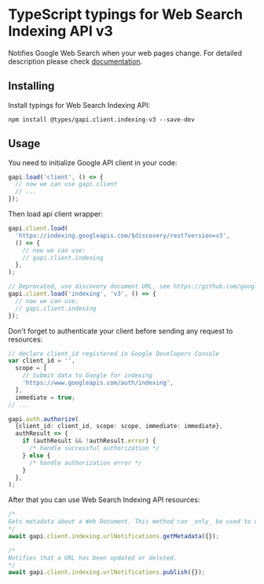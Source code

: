 # TypeScript typings for Web Search Indexing API v3

Notifies Google Web Search when your web pages change.
For detailed description please check [documentation](https://developers.google.com/search/apis/indexing-api/).

## Installing

Install typings for Web Search Indexing API:

```
npm install @types/gapi.client.indexing-v3 --save-dev
```

## Usage

You need to initialize Google API client in your code:

```typescript
gapi.load('client', () => {
  // now we can use gapi.client
  // ...
});
```

Then load api client wrapper:

```typescript
gapi.client.load(
  'https://indexing.googleapis.com/$discovery/rest?version=v3',
  () => {
    // now we can use:
    // gapi.client.indexing
  },
);
```

```typescript
// Deprecated, use discovery document URL, see https://github.com/google/google-api-javascript-client/blob/master/docs/reference.md#----gapiclientloadname----version----callback--
gapi.client.load('indexing', 'v3', () => {
  // now we can use:
  // gapi.client.indexing
});
```

Don't forget to authenticate your client before sending any request to resources:

```typescript
// declare client_id registered in Google Developers Console
var client_id = '',
  scope = [
    // Submit data to Google for indexing
    'https://www.googleapis.com/auth/indexing',
  ],
  immediate = true;
// ...

gapi.auth.authorize(
  {client_id: client_id, scope: scope, immediate: immediate},
  authResult => {
    if (authResult && !authResult.error) {
      /* handle successful authorization */
    } else {
      /* handle authorization error */
    }
  },
);
```

After that you can use Web Search Indexing API resources: <!-- TODO: make this work for multiple namespaces -->

```typescript
/*
Gets metadata about a Web Document. This method can _only_ be used to query URLs that were previously seen in successful Indexing API notifications. Includes the latest `UrlNotification` received via this API.
*/
await gapi.client.indexing.urlNotifications.getMetadata({});

/*
Notifies that a URL has been updated or deleted.
*/
await gapi.client.indexing.urlNotifications.publish({});
```

